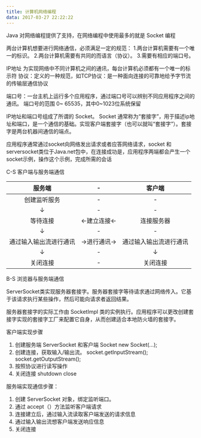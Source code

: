 ```yaml
---
title: 计算机网络编程
data: 2017-03-27 22:22:22
---
```

Java 对网络编程提供了支持，在网络编程中使用最多的就是 Socket 编程

两台计算机想要进行网络通信，必须满足一定的规范：
1.两台计算机需要有一个唯一的标识。
2.两台计算机需要有共同的而语言（协议）。
3.需要有相应的端口号。


IP地址 为实现网络中不同计算机之间的通讯，每台计算机必须都有一个唯一的标示符
协议：定义的一种规范，如TCP协议：是一种面向连接的可靠地给予字节流的传输层通信协议

端口号：一台主机上运行多个应用程序，通过端口号可以辨别不同应用程序之间的通讯。
端口号的范围 0~ 65535，其中0~1023位系统保留


IP地址和端口号组成了所谓的 Socket。
Socket 通常称为“套接字”，用于描述ip地址和端口，是一个通信的基础。实现客户端套接字（也可以就叫“套接字”）。套接字是两台机器间通信的端点。

应用程序通常通过socket向网络发出请求或者应答网络请求，socket 和serversocket类位于Java.net包中，在连接成功是，应用程序两端都会产生一个 socket示例，操作这个示例，完成所需的会话

C-S 客户端与服务端通信

|服务端|-|客户端|
|:--:|:--:|:--:|
|创建监听服务|-|-|
|↓|-|-|
|等待连接|←建立连接←|连接服务器|
|↓|-|-|
|通过输入输出流进行通讯|→进行通讯→|通过输入输出流进行通讯|
|↓|-|↓|
|关闭连接|-|关闭连接|


B-S 浏览器与服务端通信


ServerSocket类实现服务器套接字。服务器套接字等待请求通过网络传入。它基于该请求执行某些操作，然后可能向请求者返回结果。 

服务器套接字的实际工作由 SocketImpl 类的实例执行。应用程序可以更改创建套接字实现的套接字工厂来配置它自身，从而创建适合本地防火墙的套接字。


客户端实现步骤
1. 创建服务端 ServerSocket 和客户端 Socket
new Socket(...);
2. 创建连接，获取输入/输出流。
socket.getInputStream();
socket.getOutputStream();
3. 按照协议进行读写操作
4. 关闭连接
shutdown
close

服务端实现通信步骤：
1. 创建 ServerSocket 对象，绑定监听端口。
2. 通过 accept（）方法监听客户端请求
3. 连接建立后，通过输入流读取客户端发送的请求信息
4. 通过输入输出流想客户端发送响应信息
5. 关闭连接